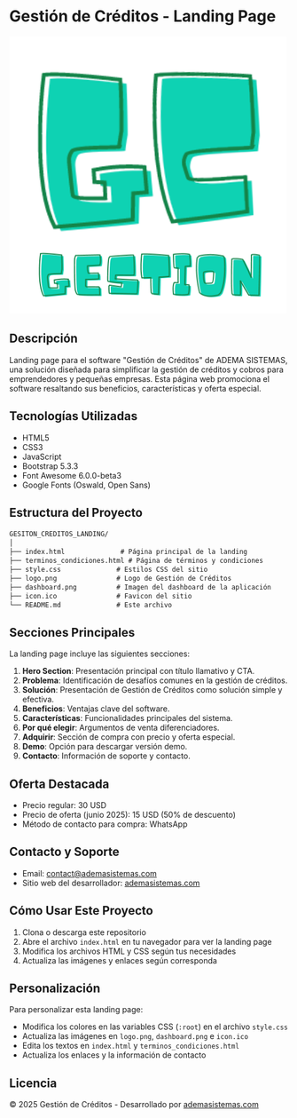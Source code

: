 # Gestión de Créditos - Landing Page

![Logo Gestión de Créditos](logo.png)

## Descripción

Landing page para el software "Gestión de Créditos" de ADEMA SISTEMAS, una solución diseñada para simplificar la gestión de créditos y cobros para emprendedores y pequeñas empresas. Esta página web promociona el software resaltando sus beneficios, características y oferta especial.

## Tecnologías Utilizadas

- HTML5
- CSS3
- JavaScript
- Bootstrap 5.3.3
- Font Awesome 6.0.0-beta3
- Google Fonts (Oswald, Open Sans)

## Estructura del Proyecto

```
GESITON_CREDITOS_LANDING/
│
├── index.html              # Página principal de la landing
├── terminos_condiciones.html # Página de términos y condiciones
├── style.css              # Estilos CSS del sitio
├── logo.png               # Logo de Gestión de Créditos
├── dashboard.png          # Imagen del dashboard de la aplicación
├── icon.ico               # Favicon del sitio
└── README.md              # Este archivo
```

## Secciones Principales

La landing page incluye las siguientes secciones:

1. **Hero Section**: Presentación principal con título llamativo y CTA.
2. **Problema**: Identificación de desafíos comunes en la gestión de créditos.
3. **Solución**: Presentación de Gestión de Créditos como solución simple y efectiva.
4. **Beneficios**: Ventajas clave del software.
5. **Características**: Funcionalidades principales del sistema.
6. **Por qué elegir**: Argumentos de venta diferenciadores.
7. **Adquirir**: Sección de compra con precio y oferta especial.
8. **Demo**: Opción para descargar versión demo.
9. **Contacto**: Información de soporte y contacto.

## Oferta Destacada

- Precio regular: 30 USD
- Precio de oferta (junio 2025): 15 USD (50% de descuento)
- Método de contacto para compra: WhatsApp

## Contacto y Soporte

- Email: contact@ademasistemas.com
- Sitio web del desarrollador: [ademasistemas.com](https://ademasistemas.com/)

## Cómo Usar Este Proyecto

1. Clona o descarga este repositorio
2. Abre el archivo `index.html` en tu navegador para ver la landing page
3. Modifica los archivos HTML y CSS según tus necesidades
4. Actualiza las imágenes y enlaces según corresponda

## Personalización

Para personalizar esta landing page:

- Modifica los colores en las variables CSS (`:root`) en el archivo `style.css`
- Actualiza las imágenes en `logo.png`, `dashboard.png` e `icon.ico`
- Edita los textos en `index.html` y `terminos_condiciones.html`
- Actualiza los enlaces y la información de contacto

## Licencia

© 2025 Gestión de Créditos - Desarrollado por [ademasistemas.com](http://ademasistemas.com)

